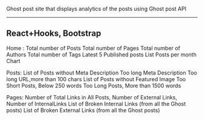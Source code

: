 Ghost post site that displays analytics of the posts using Ghost post API

------------------
React+Hooks, Bootstrap
------------------

Home :
    Total number of Posts
    Total number of Pages
    Total number of Authors
    Total number of Tags
    Latest 5 Published posts List
    Posts per month Chart

Posts:
    List of Posts without Meta Description
    Too long Meta Description
    Too long URL,more than 100 chars
    List of Posts without Featured Image
    Too Short Posts, Below 250 words
    Too Long Posts, More than 1500 words

Pages:
    Number of Total Links in All Posts, Number of External Links, Number of InternalLinks
    List of Broken Internal Links (from all the Ghost posts)
    List of Broken External Links (from all the Ghost posts)